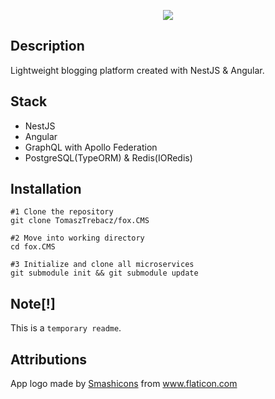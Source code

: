 <p align="center">
  <img src="https://i.ibb.co/c3t7HF2/readme-HEADER.png" />
</p>

## Description

Lightweight blogging platform created with NestJS & Angular.

## Stack

- NestJS
- Angular
- GraphQL with Apollo Federation
- PostgreSQL(TypeORM) & Redis(IORedis)

## Installation

```
#1 Clone the repository
git clone TomaszTrebacz/fox.CMS

#2 Move into working directory
cd fox.CMS

#3 Initialize and clone all microservices
git submodule init && git submodule update
```

## Note[!]

This is a `temporary readme`.

## Attributions

<div>App logo made by <a href="https://www.flaticon.com/authors/smashicons" title="Smashicons">Smashicons</a> from <a href="https://www.flaticon.com/" title="Flaticon">www.flaticon.com</a></div>
